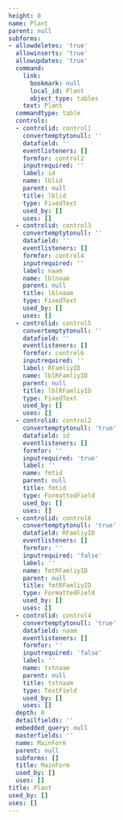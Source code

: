 ```yaml
---
height: 0
name: Plant
parent: null
subforms:
- allowdeletes: 'true'
  allowinserts: 'true'
  allowupdates: 'true'
  command:
    link:
      bookmark: null
      local_id: Plant
      object_type: tables
    text: Plant
  commandtype: table
  controls:
  - controlid: control1
    convertemptytonull: ''
    datafield: ''
    eventlisteners: []
    formfor: control2
    inputrequired: ''
    label: id
    name: lblid
    parent: null
    title: lblid
    type: FixedText
    used_by: []
    uses: []
  - controlid: control3
    convertemptytonull: ''
    datafield: ''
    eventlisteners: []
    formfor: control4
    inputrequired: ''
    label: naam
    name: lblnaam
    parent: null
    title: lblnaam
    type: FixedText
    used_by: []
    uses: []
  - controlid: control5
    convertemptytonull: ''
    datafield: ''
    eventlisteners: []
    formfor: control6
    inputrequired: ''
    label: RFamliyID
    name: lblRFamliyID
    parent: null
    title: lblRFamliyID
    type: FixedText
    used_by: []
    uses: []
  - controlid: control2
    convertemptytonull: 'true'
    datafield: id
    eventlisteners: []
    formfor: ''
    inputrequired: 'true'
    label: ''
    name: fmtid
    parent: null
    title: fmtid
    type: FormattedField
    used_by: []
    uses: []
  - controlid: control6
    convertemptytonull: 'true'
    datafield: RFamliyID
    eventlisteners: []
    formfor: ''
    inputrequired: 'false'
    label: ''
    name: fmtRFamliyID
    parent: null
    title: fmtRFamliyID
    type: FormattedField
    used_by: []
    uses: []
  - controlid: control4
    convertemptytonull: 'true'
    datafield: naam
    eventlisteners: []
    formfor: ''
    inputrequired: 'false'
    label: ''
    name: txtnaam
    parent: null
    title: txtnaam
    type: TextField
    used_by: []
    uses: []
  depth: 0
  detailfields: ''
  embedded_query: null
  masterfields: ''
  name: MainForm
  parent: null
  subforms: []
  title: MainForm
  used_by: []
  uses: []
title: Plant
used_by: []
uses: []
---
```

